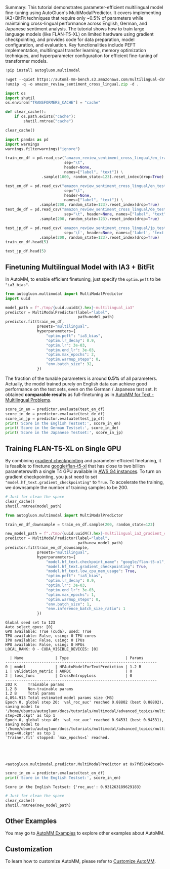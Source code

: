 Summary: This tutorial demonstrates parameter-efficient multilingual model fine-tuning using AutoGluon's MultiModalPredictor. It covers implementing IA3+BitFit techniques that require only ~0.5% of parameters while maintaining cross-lingual performance across English, German, and Japanese sentiment analysis. The tutorial shows how to train large language models (like FLAN-T5-XL) on limited hardware using gradient checkpointing, and provides code for data preparation, model configuration, and evaluation. Key functionalities include PEFT implementation, multilingual transfer learning, memory optimization techniques, and hyperparameter configuration for efficient fine-tuning of transformer models.

```python
!pip install autogluon.multimodal

```


```python
!wget --quiet https://automl-mm-bench.s3.amazonaws.com/multilingual-datasets/amazon_review_sentiment_cross_lingual.zip -O amazon_review_sentiment_cross_lingual.zip
!unzip -q -o amazon_review_sentiment_cross_lingual.zip -d .
```


```python
import os
import shutil
os.environ["TRANSFORMERS_CACHE"] = "cache"

def clear_cache():
    if os.path.exists("cache"):
        shutil.rmtree("cache")

clear_cache()
```


```python
import pandas as pd
import warnings
warnings.filterwarnings("ignore")

train_en_df = pd.read_csv("amazon_review_sentiment_cross_lingual/en_train.tsv",
                          sep="\t",
                          header=None,
                          names=["label", "text"]) \
                .sample(1000, random_state=123).reset_index(drop=True)

test_en_df = pd.read_csv("amazon_review_sentiment_cross_lingual/en_test.tsv",
                          sep="\t",
                          header=None,
                          names=["label", "text"]) \
               .sample(200, random_state=123).reset_index(drop=True)
test_de_df = pd.read_csv("amazon_review_sentiment_cross_lingual/de_test.tsv",
                          sep="\t", header=None, names=["label", "text"]) \
               .sample(200, random_state=123).reset_index(drop=True)

test_jp_df = pd.read_csv('amazon_review_sentiment_cross_lingual/jp_test.tsv',
                          sep='\t', header=None, names=['label', 'text']) \
               .sample(200, random_state=123).reset_index(drop=True)
train_en_df.head(5)
```


```python
test_jp_df.head(5)
```

## Finetuning Multilingual Model with IA3 + BitFit

In AutoMM, to enable efficient finetuning, just specify the `optim.peft` to be `"ia3_bias"`.


```python
from autogluon.multimodal import MultiModalPredictor
import uuid

model_path = f"./tmp/{uuid.uuid4().hex}-multilingual_ia3"
predictor = MultiModalPredictor(label="label",
                                path=model_path)
predictor.fit(train_en_df,
              presets="multilingual",
              hyperparameters={
                  "optim.peft": "ia3_bias",
                  "optim.lr_decay": 0.9,
                  "optim.lr": 3e-03,
                  "optim.end_lr": 3e-03,
                  "optim.max_epochs": 2,
                  "optim.warmup_steps": 0,
                  "env.batch_size": 32,
              })
```

The fraction of the tunable parameters is around **0.5%** of all parameters. Actually, the model trained purely on English data can achieve good performance 
on the test sets, even on the German / Japanese test set. It obtained **comparable results** as full-finetuning as in [AutoMM for Text - Multilingual Problems](../text_prediction/multilingual_text.ipynb).


```python
score_in_en = predictor.evaluate(test_en_df)
score_in_de = predictor.evaluate(test_de_df)
score_in_jp = predictor.evaluate(test_jp_df)
print('Score in the English Testset:', score_in_en)
print('Score in the German Testset:', score_in_de)
print('Score in the Japanese Testset:', score_in_jp)
```

## Training FLAN-T5-XL on Single GPU

By combining [gradient checkpointing](https://pytorch.org/docs/stable/checkpoint.html) and parameter-efficient finetuning, it is feasible to finetune 
[google/flan-t5-xl](https://huggingface.co/google/flan-t5-xl) that has close to two billion parameterswith a single T4 GPU available in
[AWS G4 instances](https://aws.amazon.com/ec2/instance-types/g4/). 
To turn on gradient checkpointing, you just need to set `"model.hf_text.gradient_checkpointing"` to `True`. 
To accelerate the training, we downsample the number of training samples to be 200.


```python
# Just for clean the space
clear_cache()
shutil.rmtree(model_path)
```

```python
from autogluon.multimodal import MultiModalPredictor

train_en_df_downsample = train_en_df.sample(200, random_state=123)

new_model_path = f"./tmp/{uuid.uuid4().hex}-multilingual_ia3_gradient_checkpoint"
predictor = MultiModalPredictor(label="label",
                                path=new_model_path)
predictor.fit(train_en_df_downsample,
              presets="multilingual",
              hyperparameters={
                  "model.hf_text.checkpoint_name": "google/flan-t5-xl",
                  "model.hf_text.gradient_checkpointing": True,
                  "model.hf_text.low_cpu_mem_usage": True,
                  "optim.peft": "ia3_bias",
                  "optim.lr_decay": 0.9,
                  "optim.lr": 3e-03,
                  "optim.end_lr": 3e-03,
                  "optim.max_epochs": 1,
                  "optim.warmup_steps": 0,
                  "env.batch_size": 1,
                  "env.inference_batch_size_ratio": 1
              })

```


```
Global seed set to 123
Auto select gpus: [0]
GPU available: True (cuda), used: True
TPU available: False, using: 0 TPU cores
IPU available: False, using: 0 IPUs
HPU available: False, using: 0 HPUs
LOCAL_RANK: 0 - CUDA_VISIBLE_DEVICES: [0]

  | Name              | Type                         | Params
-------------------------------------------------------------------
0 | model             | HFAutoModelForTextPrediction | 1.2 B 
1 | validation_metric | AUROC                        | 0     
2 | loss_func         | CrossEntropyLoss             | 0     
-------------------------------------------------------------------
203 K     Trainable params
1.2 B     Non-trainable params
1.2 B     Total params
4,894.913 Total estimated model params size (MB)
Epoch 0, global step 20: 'val_roc_auc' reached 0.88802 (best 0.88802), saving model to '/home/ubuntu/autogluon/docs/tutorials/multimodal/advanced_topics/multilingual_ia3_gradient_checkpoint/epoch=0-step=20.ckpt' as top 1
Epoch 0, global step 40: 'val_roc_auc' reached 0.94531 (best 0.94531), saving model to '/home/ubuntu/autogluon/docs/tutorials/multimodal/advanced_topics/multilingual_ia3_gradient_checkpoint/epoch=0-step=40.ckpt' as top 1
`Trainer.fit` stopped: `max_epochs=1` reached.





<autogluon.multimodal.predictor.MultiModalPredictor at 0x7fd58c4dbca0>
```


```python
score_in_en = predictor.evaluate(test_en_df)
print('Score in the English Testset:', score_in_en)
```


```
Score in the English Testset: {'roc_auc': 0.931263189629183}
```


```python
# Just for clean the space
clear_cache()
shutil.rmtree(new_model_path)
```


## Other Examples

You may go to [AutoMM Examples](https://github.com/autogluon/autogluon/tree/master/examples/automm) to explore other examples about AutoMM.

## Customization
To learn how to customize AutoMM, please refer to [Customize AutoMM](customization.ipynb).
